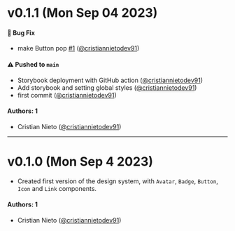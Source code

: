 # v0.1.1 (Mon Sep 04 2023)

#### 🐛 Bug Fix

- make Button pop [#1](https://github.com/cristiannietodev91/ui-forms-cs/pull/1) ([@cristiannietodev91](https://github.com/cristiannietodev91))

#### ⚠️ Pushed to `main`

- Storybook deployment with GitHub action ([@cristiannietodev91](https://github.com/cristiannietodev91))
- Add storybook and setting global styles ([@cristiannietodev91](https://github.com/cristiannietodev91))
- first commit ([@cristiannietodev91](https://github.com/cristiannietodev91))

#### Authors: 1

- Cristian Nieto ([@cristiannietodev91](https://github.com/cristiannietodev91))

---

# v0.1.0 (Mon Sep 4 2023)

- Created first version of the design system, with `Avatar`, `Badge`, `Button`, `Icon` and `Link` components.

#### Authors: 1

- Cristian Nieto ([@cristiannietodev91](https://github.com/cristiannietodev91))
